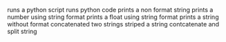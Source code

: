 runs a python script
runs python code
prints a non format string
prints a number using string format
prints a float using string format
prints a string without format
concatenated two strings
striped a string
contcatenate and split string
